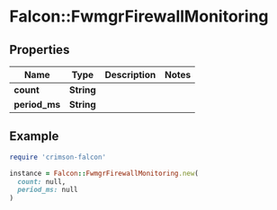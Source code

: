 # Falcon::FwmgrFirewallMonitoring

## Properties

| Name | Type | Description | Notes |
| ---- | ---- | ----------- | ----- |
| **count** | **String** |  |  |
| **period_ms** | **String** |  |  |

## Example

```ruby
require 'crimson-falcon'

instance = Falcon::FwmgrFirewallMonitoring.new(
  count: null,
  period_ms: null
)
```

